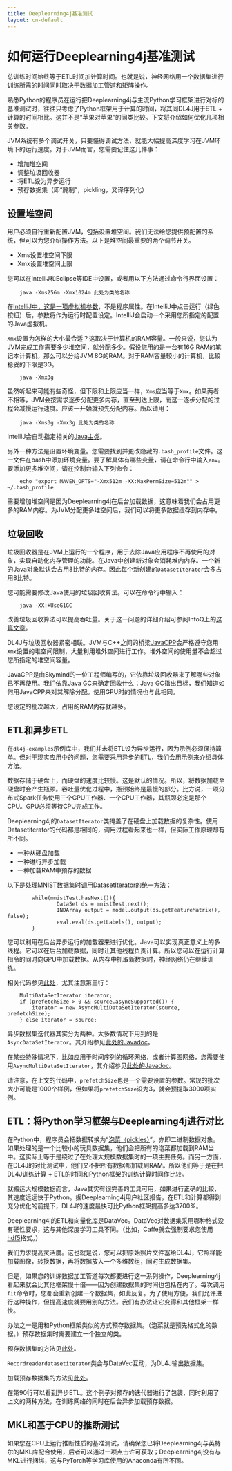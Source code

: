 ```yaml
---
title: Deeplearning4j基准测试
layout: cn-default
---
```


# 如何运行Deeplearning4j基准测试

总训练时间始终等于ETL时间加计算时间。也就是说，神经网络用一个数据集进行训练所需的时间同时取决于数据加工管道和矩阵操作。 

熟悉Python的程序员在运行把Deeplearning4j与主流Python学习框架进行对标的基准测试时，往往只考虑了Python框架用于计算的时间，将其同DL4J用于ETL + 计算的时间相比。这并不是“苹果对苹果”的同类比较。下文将介绍如何优化几项相关参数。 

JVM系统有多个调试开关，只要懂得调试方法，就能大幅提高深度学习在JVM环境下的运行速度。对于JVM而言，您需要记住这几件事：

* 增加[堆空间](http://javarevisited.blogspot.com/2011/05/java-heap-space-memory-size-jvm.html)
* 调整垃圾回收器
* 将ETL设为异步运行
* 预存数据集（即“腌制”，pickling，又译序列化）

## 设置堆空间

用户必须自行重新配置JVM，包括设置堆空间。我们无法给您提供预配置的系统，但可以为您介绍操作方法。以下是堆空间最重要的两个调节开关。

* Xms设置堆空间下限
* Xmx设置堆空间上限

您可以在IntelliJ和Eclipse等IDE中设置，或者用以下方法通过命令行界面设置：

		java -Xms256m -Xmx1024m 此处为类的名称

在[IntelliJ中，这是一项虚拟机参数](https://www.jetbrains.com/help/idea/2016.3/setting-configuration-options.html)，不是程序属性。在IntelliJ中点击运行（绿色按钮）后，参数将作为运行时配置设定。IntelliJ会启动一个采用您所指定的配置的Java虚拟机。 

`Xmx`设置为怎样的大小最合适？这取决于计算机的RAM容量。一般来说，您认为JVM完成工作需要多少堆空间，就分配多少。假设您用的是一台有16G RAM的笔记本计算机，那么可以分给JVM 8G的RAM。对于RAM容量较小的计算机，比较稳妥的下限是3G。 

		java -Xmx3g

虽然听起来可能有些奇怪，但下限和上限应当一样，`Xms`应当等于`Xmx`。如果两者不相等，JVM会按需求逐步分配更多内存，直至到达上限，而这一逐步分配的过程会减慢运行速度。应该一开始就预先分配内存。所以请用： 

		java -Xms3g -Xmx3g 此处为类的名称

IntelliJ会自动指定相关的[Java主类](https://docs.oracle.com/javase/tutorial/getStarted/application/)。

另外一种方法是设置环境变量。您需要找到并更改隐藏的`.bash_profile`文件。这一文件在bash中添加环境变量。要了解具体有哪些变量，请在命令行中输入`env`。要添加更多堆空间，请在控制台输入下列命令：

		echo "export MAVEN_OPTS="-Xmx512m -XX:MaxPermSize=512m"" > ~/.bash_profile

需要增加堆空间是因为Deeplearning4j在后台加载数据，这意味着我们会占用更多的RAM内存。为JVM分配更多堆空间后，我们可以将更多数据缓存到内存中。 

## 垃圾回收

垃圾回收器是在JVM上运行的一个程序，用于去除Java应用程序不再使用的对象，实现自动化内存管理的功能。在Java中创建新对象会消耗堆内内存。一个新的Java对象默认会占用8比特的内存。因此每个新创建的`DatasetIterator`会多占用8比特。 

您可能需要修改Java使用的垃圾回收算法。可以在命令行中输入：

		java -XX:+UseG1GC

改善垃圾回收算法可以提高吞吐量。关于这一问题的详细介绍可参阅InfoQ上的[这篇文章](https://www.infoq.com/articles/Make-G1-Default-Garbage-Collector-in-Java-9)。

DL4J与垃圾回收器紧密相联。JVM与C++之间的桥梁[JavaCPP](https://github.com/bytedeco/javacpp)会严格遵守您用`Xmx`设置的堆空间限制，大量利用堆外空间进行工作。堆外空间的使用量不会超过您所指定的堆空间容量。 

JavaCPP是由Skymind的一位工程师编写的，它依靠垃圾回收器来了解哪些对象已不再使用。我们依靠Java GC来确定回收什么；Java GC指出目标，我们知道如何用JavaCPP来对其解除分配。使用GPU时的情况也与此相同。 

您设定的批次越大，占用的RAM内存就越多。 

## ETL和异步ETL

在`dl4j-examples`示例库中，我们并未将ETL设为异步运行，因为示例必须保持简单。但对于现实应用中的问题，您需要采用异步的ETL，我们会用示例来介绍具体方法。 

数据存储于硬盘上，而硬盘的速度比较慢。这是默认的情况。所以，将数据加载至硬盘时会产生瓶颈。吞吐量优化过程中，瓶颈始终是最慢的部分。比方说，一项分布式Spark任务使用三个GPU工作器、一个CPU工作器，其瓶颈必定是那个CPU。GPU必须等待CPU完成工作。 

Deeplearning4j的`DatasetIterator`类掩盖了在硬盘上加载数据的复杂性。使用Datasetiterator的代码都是相同的，调用过程看起来也一样，但实际工作原理却有所不同。 

* 一种从硬盘加载 
* 一种进行异步加载
* 一种加载RAM中预存的数据

以下是处理MNIST数据集时调用DatasetIterator的统一方法：

            while(mnistTest.hasNext()){
	                DataSet ds = mnistTest.next();
	                INDArray output = model.output(ds.getFeatureMatrix(), false);
	                eval.eval(ds.getLabels(), output);
            }

您可以利用在后台异步运行的加载器来进行优化。Java可以实现真正意义上的多线程。它可以在后台加载数据，同时让其他线程负责计算。所以您可以在运行计算指令的同时向GPU中加载数据。从内存中抓取新数据时，神经网络仍在继续训练。

相关代码参见[此处](https://github.com/deeplearning4j/deeplearning4j/blob/master/deeplearning4j/deeplearning4j-scaleout/deeplearning4j-scaleout-parallelwrapper/src/main/java/org/deeplearning4j/parallelism/ParallelWrapper.java#L136)，尤其注意第三行：

        MultiDataSetIterator iterator;
        if (prefetchSize > 0 && source.asyncSupported()) {
            iterator = new AsyncMultiDataSetIterator(source, prefetchSize);
        } else iterator = source;

异步数据集迭代器其实分为两种。大多数情况下用到的是`AsyncDataSetIterator`。其介绍参见[此处的Javadoc](https://deeplearning4j.org/doc/org/deeplearning4j/datasets/iterator/AsyncDataSetIterator.html)。

在某些特殊情况下，比如应用于时间序列的循环网络，或者计算图网络，您需要使用`AsyncMultiDataSetIterator`，其介绍参见[此处的Javadoc](https://deeplearning4j.org/doc/org/deeplearning4j/datasets/iterator/AsyncMultiDataSetIterator.html)。

请注意，在上文的代码中，`prefetchSize`也是一个需要设置的参数。常规的批次大小可能是1000个样例，但如果将`prefetchSize`设为3，就会预提取3000项实例。

## ETL：将Python学习框架与Deeplearning4j进行对比

在Python中，程序员会把数据转换为“[泡菜（pickles）](https://docs.python.org/2/library/pickle.html)”，亦即二进制数据对象。如果处理的是一个比较小的玩具数据集，他们会把所有的泡菜都加载到RAM当中。这实际上等于是绕过了在处理大规模数据集时的一项主要任务。而另一方面，在DL4J的对比测试中，他们又不把所有数据都加载到RAM。所以他们等于是在把DL4J训练计算 + ETL的时间和Python框架的训练计算时间作比较。 

就搬运大规模数据而言，Java其实有很完善的工具可用，如果进行正确的比较，其速度远远快于Python。据Deeplearning4j用户社区报告，在ETL和计算都得到充分优化的前提下，DL4J的速度最快可比Python框架提高多达3700%。

Deeplearning4j的ETL和向量化库是DataVec。DataVec对数据集采用哪种格式没有硬性要求，这与其他深度学习工具不同。（比如，Caffe就会强制要求您使用[hdf5](https://support.hdfgroup.org/HDF5/)格式。）

我们力求提高灵活度。这也就是说，您可以把原始照片文件塞给DL4J，它照样能加载图像，转换数据，再将数据放入一个多维数组，同时生成数据集。 

但是，如果您的训练数据加工管道每次都要进行这一系列操作，Deeplearning4j看起来就会比其他框架慢十倍——因为创建数据集的时间也包括在内了。每次调用`fit`命令时，您都会重新创建一个数据集，如此反复。为了使用方便，我们允许进行这种操作，但提高速度就要用别的方法。我们有办法让它变得和其他框架一样快。 

办法之一是用和Python框架类似的方式预存数据集。（泡菜就是预先格式化的数据。）预存数据集时需要建立一个独立的类。

预存数据集的方法见[此处](https://github.com/deeplearning4j/dl4j-examples/blob/master/dl4j-examples/src/main/java/org/deeplearning4j/examples/misc/presave/PreSave.java)。

`Recordreaderdatasetiterator`类会与DataVec互动，为DL4J输出数据集。 

加载预存数据集的方法见[此处](https://github.com/deeplearning4j/dl4j-examples/blob/master/dl4j-examples/src/main/java/org/deeplearning4j/examples/misc/presave/LoadPreSavedLenetMnistExample.java)。

在第90行可以看到异步ETL。这个例子对预存的迭代器进行了包装，同时利用了上文的两种方法，在训练网络的同时在后台异步加载预存数据。 

## MKL和基于CPU的推断测试

如果您在CPU上运行推断性质的基准测试，请确保您已将Deeplearning4j与英特尔的MKL库配合使用，后者可以通过一项点击许可获取；Deeplearning4j没有与MKL进行捆绑，这与PyTorch等学习库使用的Anaconda有所不同。 
